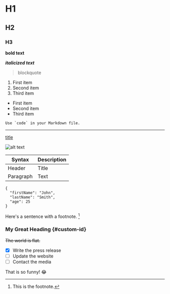 # H1

## H2

### H3

**bold text**

**_italicized text_**

> blockquote

1. First item
2. Second item
3. Third item

- First item
- Second item
- Third item

`` Use `code` in your Markdown file. ``

---

[title](https://www.example.com)

![alt text](image.jpg)

| Syntax    | Description |
| --------- | ----------- |
| Header    | Title       |
| Paragraph | Text        |

```
{
  "firstName": "John",
  "lastName": "Smith",
  "age": 25
}
```

Here's a sentence with a footnote. [^1]

[^1]: This is the footnote.

### My Great Heading {#custom-id}

~~The world is flat.~~

- [x] Write the press release
- [ ] Update the website
- [ ] Contact the media

That is so funny! :joy:
